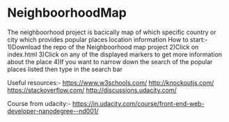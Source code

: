 # NeighboorhoodMap

The neighboorhood project is bacically map of which specific country or city which provides popular places location information
How to start:-
1)Download the repo of the Neighboorhood map project
2)Click on index.html
3)Click on any of the displayed markers to get more information about the place
4)If you want to narrow down the search of the popular places listed then type in the search bar

Useful resources:-
https://www.w3schools.com/
http://knockoutjs.com/
https://stackoverflow.com/
http://discussions.udacity.com/

Course from udacity:-
https://in.udacity.com/course/front-end-web-developer-nanodegree--nd001/

 
